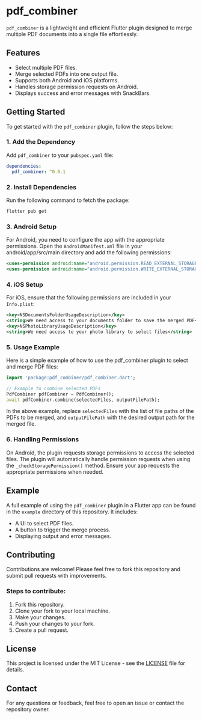 
# pdf_combiner

`pdf_combiner` is a lightweight and efficient Flutter plugin designed to merge multiple PDF documents into a single file effortlessly.

## Features

- Select multiple PDF files.
- Merge selected PDFs into one output file.
- Supports both Android and iOS platforms.
- Handles storage permission requests on Android.
- Displays success and error messages with SnackBars.

## Getting Started

To get started with the `pdf_combiner` plugin, follow the steps below:

### 1. Add the Dependency

Add `pdf_combiner` to your `pubspec.yaml` file:

```yaml
dependencies:
  pdf_combiner: ^0.0.1
```

### 2. Install Dependencies

Run the following command to fetch the package:

```bash
flutter pub get
```

### 3. Android Setup

For Android, you need to configure the app with the appropriate permissions. Open the `AndroidManifest.xml` file in your android/app/src/main directory and add the following permissions:

```xml
<uses-permission android:name="android.permission.READ_EXTERNAL_STORAGE"/>
<uses-permission android:name="android.permission.WRITE_EXTERNAL_STORAGE"/>
```

### 4. iOS Setup

For iOS, ensure that the following permissions are included in your `Info.plist`:

```xml
<key>NSDocumentsFolderUsageDescription</key>
<string>We need access to your documents folder to save the merged PDF</string>
<key>NSPhotoLibraryUsageDescription</key>
<string>We need access to your photo library to select files</string>
```

### 5. Usage Example

Here is a simple example of how to use the pdf_combiner plugin to select and merge PDF files:

```dart
import 'package:pdf_combiner/pdf_combiner.dart';

// Example to combine selected PDFs
PdfCombiner pdfCombiner = PdfCombiner();
await pdfCombiner.combine(selectedFiles, outputFilePath);
```
In the above example, replace `selectedFiles` with the list of file paths of the PDFs to be merged, and `outputFilePath` with the desired output path for the merged file.

### 6. Handling Permissions

On Android, the plugin requests storage permissions to access the selected files. The plugin will automatically handle permission requests when using the `_checkStoragePermission()` method. Ensure your app requests the appropriate permissions when needed.

## Example

A full example of using the `pdf_combiner` plugin in a Flutter app can be found in the `example` directory of this repository. It includes:

- A UI to select PDF files.
- A button to trigger the merge process.
- Displaying output and error messages.

## Contributing

Contributions are welcome! Please feel free to fork this repository and submit pull requests with improvements.

### Steps to contribute:

1. Fork this repository.
2. Clone your fork to your local machine.
3. Make your changes.
4. Push your changes to your fork.
5. Create a pull request.

## License

This project is licensed under the MIT License - see the [LICENSE](./LICENSE) file for details.

## Contact

For any questions or feedback, feel free to open an issue or contact the repository owner.